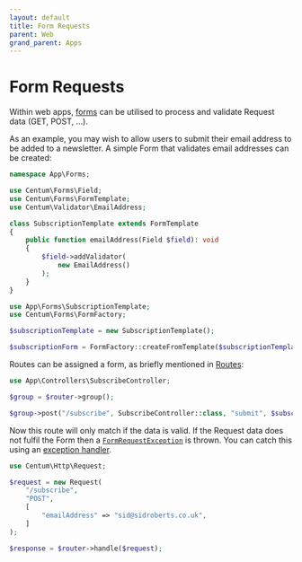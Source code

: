 ```yaml
---
layout: default
title: Form Requests
parent: Web
grand_parent: Apps
---
```




# Form Requests

Within web apps, [forms](../../components/forms/index.md) can be utilised to process and validate Request data (GET, POST, ...).

As an example, you may wish to allow users to submit their email address to be added to a newsletter.
A simple Form that validates email addresses can be created:

```php
namespace App\Forms;

use Centum\Forms\Field;
use Centum\Forms\FormTemplate;
use Centum\Validator\EmailAddress;

class SubscriptionTemplate extends FormTemplate
{
    public function emailAddress(Field $field): void
    {
        $field->addValidator(
            new EmailAddress()
        );
    }
}
```

```php
use App\Forms\SubscriptionTemplate;
use Centum\Forms\FormFactory;

$subscriptionTemplate = new SubscriptionTemplate();

$subscriptionForm = FormFactory::createFromTemplate($subscriptionTemplate);
```

Routes can be assigned a form, as briefly mentioned in [Routes](routes.md):

```php
use App\Controllers\SubscribeController;

$group = $router->group();

$group->post("/subscribe", SubscribeController::class, "submit", $subscriptionForm);
```

Now this route will only match if the data is valid.
If the Request data does not fulfil the Form then a [`FormRequestException`](https://github.com/SidRoberts/centum/tree/development/src/Router/Exception/FormRequestException.php) is thrown.
You can catch this using an [exception handler](exception-handlers.md).

```php
use Centum\Http\Request;

$request = new Request(
    "/subscribe",
    "POST",
    [
        "emailAddress" => "sid@sidroberts.co.uk",
    ]
);

$response = $router->handle($request);
```
